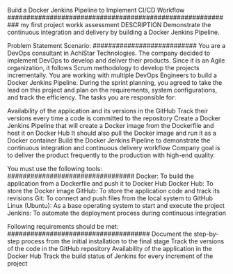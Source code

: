 Build a Docker Jenkins Pipeline to Implement CI/CD Workflow
###########################################################
my first project workk  assessment
DESCRIPTION
Demonstrate the continuous integration and delivery by building a Docker Jenkins Pipeline.

Problem Statement Scenario:
###########################
You are a DevOps consultant in AchiStar Technologies. The company decided to implement DevOps to develop and deliver their products. Since it is an Agile organization, it follows Scrum methodology to develop the projects incrementally. You are working with multiple DevOps Engineers to build a Docker Jenkins Pipeline. During the sprint planning, you agreed to take the lead on this project and plan on the requirements, system configurations, and track the efficiency. The tasks you are responsible for:



Availability of the application and its versions in the GitHub
Track their versions every time a code is committed to the repository
Create a Docker Jenkins Pipeline that will create a Docker image from the Dockerfile and host it on Docker Hub
It should also pull the Docker image and run it as a Docker container
Build the Docker Jenkins Pipeline to demonstrate the continuous integration and continuous delivery workflow
Company goal is to deliver the product frequently to the production with high-end quality.

You must use the following tools:
#################################
Docker: To build the application from a Dockerfile and push it to Docker Hub
Docker Hub: To store the Docker image
GitHub: To store the application code and track its revisions
Git: To connect and push files from the local system to GitHub
Linux (Ubuntu): As a base operating system to start and execute the project
Jenkins: To automate the deployment process during continuous integration

Following requirements should be met:
#####################################
Document the step-by-step process from the initial installation to the final stage
Track the versions of the code in the GitHub repository
Availability of the application in the Docker Hub
Track the build status of Jenkins for every increment of the project
